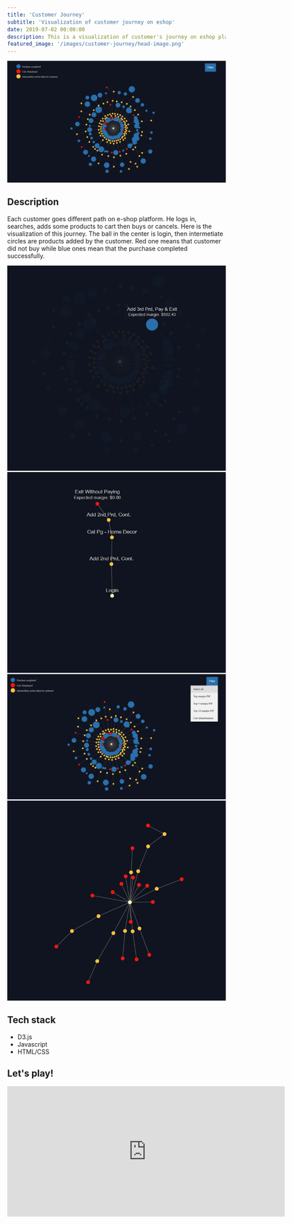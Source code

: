 ```yaml
---
title: 'Customer Journey'
subtitle: 'Visualization of customer journey on eshop'
date: 2019-07-02 00:00:00
description: This is a visualization of customer's journey on eshop platform.
featured_image: '/images/customer-journey/head-image.png'
---
```


![](/images/customer-journey/wider-image.png)

## Description

Each customer goes different path on e-shop platform. He logs in, searches, adds some products to cart then buys or cancels. Here is the visualization of this journey. The ball in the center is login, then intermetiate circles are products added by the customer. Red one means that customer did not buy while blue ones mean that the purchase completed successfully.

<div class="gallery" data-columns="2">
	<img src="/images/customer-journey/hover.jpg">
	<img src="/images/customer-journey/click.jpg">
	<img src="/images/customer-journey/filter.jpg">
    <img src="/images/customer-journey/red.jpg">
</div>

## Tech stack

* D3.js
* Javascript
* HTML/CSS

## Let's play!

<div class="video-wrap">
    <div class="video" style="padding-bottom:56.25%;">
        <iframe src="https://giorgi-ghviniashvili.github.io/hichem-upwork/"  width="640" height="300" frameborder="0" allowfullscreen></iframe>
    </div>
</div>
